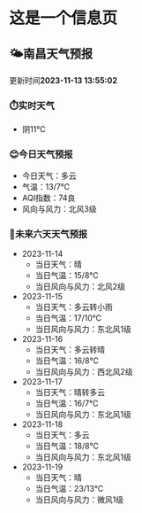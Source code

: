 # 这是一个信息页 
## 🌤️**南昌**天气预报
更新时间**2023-11-13 13:55:02**
### ⏱️实时天气
- 阴11℃
### 😊今日天气预报
- 今日天气：多云
- 气温：13/7℃
- AQI指数：74良
- 风向与风力：北风3级
### 🤩未来六天天气预报
- 2023-11-14
  - 当日天气：晴
  - 当日气温：15/8℃
  - 当日风向与风力：北风2级
- 2023-11-15
  - 当日天气：多云转小雨
  - 当日气温：17/10℃
  - 当日风向与风力：东北风1级
- 2023-11-16
  - 当日天气：多云转晴
  - 当日气温：16/8℃
  - 当日风向与风力：西北风2级
- 2023-11-17
  - 当日天气：晴转多云
  - 当日气温：16/7℃
  - 当日风向与风力：东北风1级
- 2023-11-18
  - 当日天气：多云
  - 当日气温：18/8℃
  - 当日风向与风力：东北风1级
- 2023-11-19
  - 当日天气：晴
  - 当日气温：23/13℃
  - 当日风向与风力：微风1级

